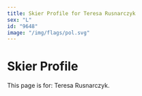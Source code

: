 ```yaml
---
title: Skier Profile for Teresa Rusnarczyk
sex: "L"
id: "9648"
image: "/img/flags/pol.svg" 
---
```


# Skier Profile

This page is for: Teresa Rusnarczyk.
    